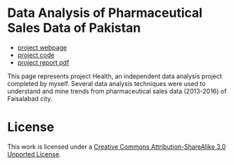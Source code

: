 # Data Analysis of Pharmaceutical Sales Data of Pakistan

- [project webpage](http://orderedlist.github.com/minimal/)
- [project code]()
- [project report pdf]()

This page represents project Health, an independent data analysis project completed by myself. Several data analysis techniques were 
used to understand and mine trends from pharmaceutical sales data (2013-2016) of Faisalabad city.  

# License

This work is licensed under a [Creative Commons Attribution-ShareAlike 3.0 Unported License](http://creativecommons.org/licenses/by-sa/3.0/).



